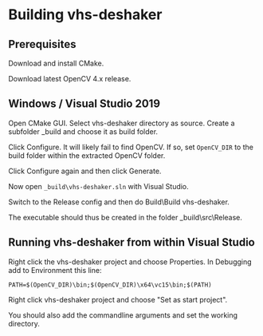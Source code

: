 # Building vhs-deshaker

## Prerequisites

Download and install CMake.

Download latest OpenCV 4.x release.

## Windows / Visual Studio 2019

Open CMake GUI. Select vhs-deshaker directory as source. Create a subfolder _build and choose it as build folder.

Click Configure. It will likely fail to find OpenCV. If so, set ``OpenCV_DIR`` to the build folder within the
extracted OpenCV folder.

Click Configure again and then click Generate.

Now open ``_build\vhs-deshaker.sln`` with Visual Studio.

Switch to the Release config and then do Build\Build vhs-deshaker.

The executable should thus be created in the folder _build\src\Release.

## Running vhs-deshaker from within Visual Studio

Right click the vhs-deshaker project and choose Properties. In Debugging add to Environment this line:

    PATH=$(OpenCV_DIR)\bin;$(OpenCV_DIR)\x64\vc15\bin;$(PATH)

Right click vhs-deshaker project and choose "Set as start project".

You should also add the commandline arguments and set the working directory.

